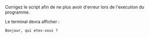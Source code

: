 Corrigez le script afin de ne plus avoir d'erreur lors de l'execution du programme.

Le terminal devra afficher :

	Bonjour, qui etes-vous ?